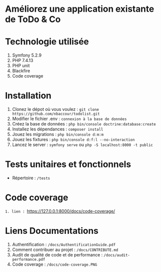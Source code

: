 # Améliorez une application existante de ToDo & Co


# Technologie utilisée

1. Symfony 5.2.9
2. PHP 7.4.13
3. PHP unit
4. Blackfire
5. Code coverage

# Installation

1. Clonez le dépot où vous voulez : `git clone https://github.com/nbaccour/todolist.git`
2. Modifier le fichier .env : `connexion à la base de données`
3. Créez la base de données : `php bin/console doctrine:database:create`
4. Installez les dépendances : `composer install`
5. Jouez les migrations : `php bin/console d:m:m`
6. Jouez les fixtures : `php bin/console d:f:l --no-interaction`
7. Lancez le server : `symfony serve` ou `php -S localhost:8000 -t public`

# Tests unitaires et fonctionnels

- Répertoire : `/tests`


# Code coverage
`1. lien : `https://127.0.0.1:8000/docs/code-coverage/

# Liens Documentations

1. Authentification : `/docs/AuthentificationGuide.pdf`
2. Comment contribuer au projet : `/docs/CONTRIBUTE.md`
3. Audit de qualité de code et de performance : `/docs/audit-performance.pdf`
4. Code coverage : `/docs/code-coverage.PNG`


